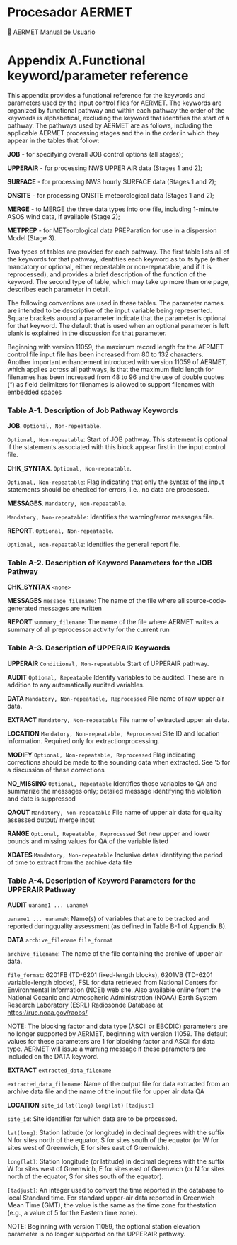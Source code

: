 # Procesador AERMET


:camel:
AERMET [Manual de Usuario](https://gaftp.epa.gov/Air/aqmg/SCRAM/models/met/aermet/aermet_userguide.pd)

# Appendix A.Functional keyword/parameter reference

This appendix provides a functional reference for the keywords and parameters 
used by the input control files for AERMET. The keywords are organized 
by functional pathway and within each pathway the order of the keywords 
is alphabetical, excluding the keyword that identifies the start of a 
pathway.  The pathways used by AERMET are as follows, including the 
applicable AERMET processing stages and the in the order in which they 
appear in the tables that follow: 

**JOB** - for specifying overall JOB control options (all stages); 

**UPPERAIR** -   for processing NWS UPPER AIR data (Stages 1 and 2); 

**SURFACE** -    for processing NWS hourly SURFACE data (Stages 1 and 2); 

**ONSITE** - for processing ONSITE meteorological data (Stages 1 and 2);

**MERGE** - to MERGE the three data types into one file, including 1-minute 
ASOS wind data, if available (Stage 2); 

**METPREP** -   for METeorological data PREParation for use in a 
dispersion Model (Stage 3). 

Two types of tables are provided for each pathway.  The first table lists 
all of the keywords for that pathway, identifies each keyword as to its 
type (either mandatory or optional, either repeatable or non-repeatable, 
and if it is reprocessed), and provides a brief description of the 
function of the keyword.  The second type of table, which may take 
up more than one page, describes each parameter in detail. 

The following conventions are used in these tables.  The parameter 
names are intended to be descriptive of the input variable being 
represented.  Square brackets around a parameter indicate that the 
parameter is optional for that keyword.  The default that is used 
when an optional parameter is left blank is explained in the 
discussion for that parameter.

Beginning with version 11059, the maximum record length for the AERMET 
control file input file has been increased from 80 to 132 characters.  
Another important enhancement introduced with version 11059 of AERMET, 
which applies across all pathways, is that the maximum field length 
for filenames has been increased from 48 to 96 and the use of double 
quotes (“) as field delimiters for filenames is allowed to support 
filenames with embedded spaces

### Table A-1. Description of Job Pathway Keywords


**JOB**. `Optional, Non-repeatable`.  

`Optional, Non-repeatable`: Start of JOB pathway.  This statement is optional if the statements associated with this block appear first in the input control file.

**CHK_SYNTAX**. `Optional, Non-repeatable`.  

`Optional, Non-repeatable`: Flag indicating that only the syntax of the input statements should be checked for errors, i.e., no data are processed.

**MESSAGES**. `Mandatory, Non-repeatable`.  

`Mandatory, Non-repeatable`: Identifies the warning/error messages file.

**REPORT**. `Optional, Non-repeatable`.  

`Optional, Non-repeatable`: Identifies the general report file.



### Table A-2. Description of Keyword Parameters for the JOB Pathway

**CHK_SYNTAX** `<none>`

**MESSAGES**  `message_filename`: The name of the file where all source-code-generated messages are written

**REPORT**  `summary_filename`: The name of the file where AERMET writes a summary of all preprocessor activity for the current run





### Table A-3. Description of UPPERAIR Keywords

**UPPERAIR** `Conditional, Non-repeatable` Start of UPPERAIR pathway.

**AUDIT**  `Optional, Repeatable`  Identify variables to be audited.  These are in addition to any automatically audited variables.

**DATA**  `Mandatory, Non-repeatable, Reprocessed`  File name of raw upper air data.

**EXTRACT**   `Mandatory, Non-repeatable`  File name of extracted upper air data. 

**LOCATION**  `Mandatory, Non-repeatable, Reprocessed`  Site ID and location information.  Required only for extractionprocessing.

**MODIFY**   `Optional, Non-repeatable, Reprocessed`   Flag indicating corrections should be made to the sounding data when extracted.  See '5 for a discussion of these corrections 

**NO_MISSING**   `Optional, Repeatable`  Identifies those variables to QA and summarize the messages only; detailed message identifying the violation and date is suppressed 

**QAOUT**   `Mandatory, Non-repeatable`  File name of upper air data for quality assessed output/ merge input

**RANGE**  `Optional, Repeatable, Reprocessed`  Set new upper and lower bounds and missing values for QA of the variable listed

**XDATES**  `Mandatory, Non-repeatable`    Inclusive dates identifying the period of time to extract from the archive data file




### Table A-4. Description of Keyword Parameters for the UPPERAIR Pathway 

**AUDIT**  `uaname1 ... uanameN`  

`uaname1 ... uanameN`: Name(s) of variables that are to be tracked and reported duringquality assessment (as defined in Table B-1 of Appendix B).

**DATA**  `archive_filename`  `file_format` 

`archive_filename`:  The name of the file containing the archive of upper air data.

`file_format`: 6201FB (TD-6201 fixed-length blocks), 6201VB (TD-6201 variable-length blocks), FSL for data retrieved from National Centers for Environmental Information (NCEI) web site. Also available online from the National Oceanic and Atmospheric Administration (NOAA) Earth System Research Laboratory (ESRL) Radiosonde Database at https://ruc.noaa.gov/raobs/

NOTE:  The blocking factor and data type (ASCII or EBCDIC) parameters are no longer supported by AERMET, beginning with version 11059.  The default values for these parameters are 1 for blocking factor and ASCII for data type.  AERMET will issue a warning message if these parameters are included on the DATA keyword. 


**EXTRACT** `extracted_data_filename`

`extracted_data_filename`: Name of the output file for data extracted from an archive data file and the name of the input file for upper air data QA

**LOCATION**  `site_id`    `lat(long)`    `long(lat)`    `[tadjust]`
 
`site_id`: Site identifier for which data are to be processed.

`lat(long)`: Station latitude (or longitude) in decimal degrees with the suffix N for sites north of the equator, S for sites south of the equator (or W for sites west of Greenwich, E for sites east of Greenwich).

`long(lat)`: Station longitude (or latitude) in decimal degrees with the suffix W for sites west of Greenwich, E for sites east of Greenwich (or N for sites north of the equator, S for sites south of the equator). 

`[tadjust]`: An integer used to convert the time reported in the database to local Standard time.  For standard upper-air data reported in Greenwich Mean Time (GMT), the value is the same as the time zone for thestation (e.g., a value of 5 for the Eastern time zone).  

NOTE:  Beginning with version 11059, the optional station elevation parameter is no longer supported on the UPPERAIR pathway.

